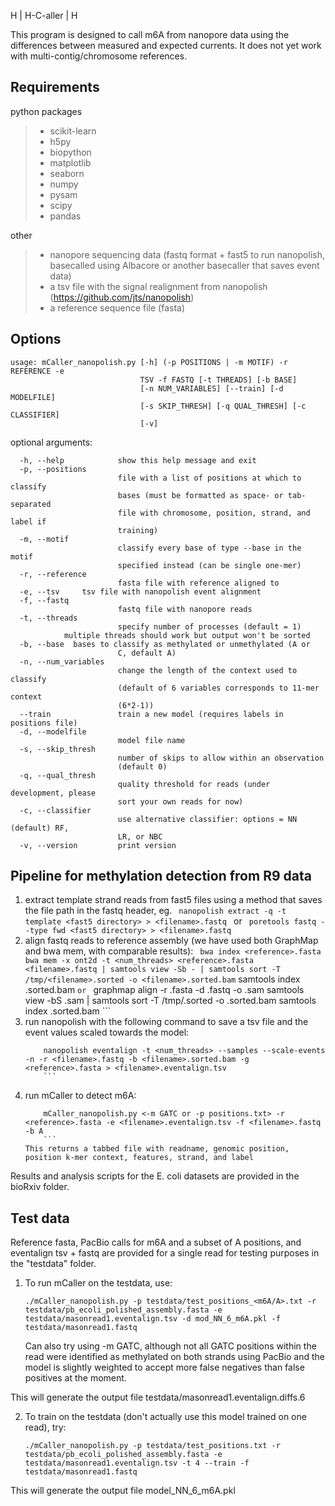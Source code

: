   H
  |
H-C-aller
  |
  H

This program is designed to call m6A from nanopore data using the differences between measured and expected currents. It does not yet work with multi-contig/chromosome references.  

## Requirements
python packages
> - scikit-learn 
> - h5py
> - biopython 
> - matplotlib
> - seaborn
> - numpy
> - pysam
> - scipy
> - pandas

other
> - nanopore sequencing data (fastq format + fast5 to run nanopolish, basecalled using Albacore or another basecaller that saves event data)
> - a tsv file with the signal realignment from nanopolish (https://github.com/jts/nanopolish)
> - a reference sequence file (fasta)

## Options
```
usage: mCaller_nanopolish.py [-h] (-p POSITIONS | -m MOTIF) -r REFERENCE -e
                             TSV -f FASTQ [-t THREADS] [-b BASE]
                             [-n NUM_VARIABLES] [--train] [-d MODELFILE]
                             [-s SKIP_THRESH] [-q QUAL_THRESH] [-c CLASSIFIER]
                             [-v]
```

optional arguments:
```
  -h, --help            show this help message and exit
  -p, --positions
                        file with a list of positions at which to classify
                        bases (must be formatted as space- or tab-separated
                        file with chromosome, position, strand, and label if
                        training)
  -m, --motif 
                        classify every base of type --base in the motif
                        specified instead (can be single one-mer)
  -r, --reference 
                        fasta file with reference aligned to
  -e, --tsv     tsv file with nanopolish event alignment
  -f, --fastq 
                        fastq file with nanopore reads
  -t, --threads
                        specify number of processes (default = 1) 
			multiple threads should work but output won't be sorted
  -b, --base  bases to classify as methylated or unmethylated (A or
                        C, default A)
  -n, --num_variables
                        change the length of the context used to classify
                        (default of 6 variables corresponds to 11-mer context
                        (6*2-1))
  --train               train a new model (requires labels in positions file)
  -d, --modelfile 
                        model file name
  -s, --skip_thresh 
                        number of skips to allow within an observation
                        (default 0)
  -q, --qual_thresh
                        quality threshold for reads (under development, please
                        sort your own reads for now)
  -c, --classifier 
                        use alternative classifier: options = NN (default) RF,
                        LR, or NBC
  -v, --version         print version
```

## Pipeline for methylation detection from R9 data

1. extract template strand reads from fast5 files using a method that saves the file path in the fastq header, eg.
        ``` 
        nanopolish extract -q -t template <fast5 directory> > <filename>.fastq 
        ```
   or 
        ``` 
        poretools fastq --type fwd <fast5 directory> > <filename>.fastq 
        ```
2. align fastq reads to reference assembly (we have used both GraphMap and bwa mem, with comparable results):
        ``` 
        bwa index <reference>.fasta 
        bwa mem -x ont2d -t <num_threads> <reference>.fasta <filename>.fastq | samtools view -Sb - | samtools sort -T /tmp/<filename>.sorted -o <filename>.sorted.bam ```
	samtools index <filename>.sorted.bam 
        ```
   or 
        ``` 
        graphmap align -r <reference>.fasta -d <filename>.fastq -o <filename>.sam 
   	samtools view -bS <filename>.sam | samtools sort -T /tmp/<filename>.sorted -o <filename>.sorted.bam 
        samtools index <filename>.sorted.bam 
        ``` 
4. run nanopolish with the following command to save a tsv file and the event values scaled towards the model:
	``` 
        nanopolish eventalign -t <num_threads> --samples --scale-events -n -r <filename>.fastq -b <filename>.sorted.bam -g <reference>.fasta > <filename>.eventalign.tsv
        ```
5. run mCaller to detect m6A:
	```
        mCaller_nanopolish.py <-m GATC or -p positions.txt> -r <reference>.fasta -e <filename>.eventalign.tsv -f <filename>.fastq -b A 
        ```
   This returns a tabbed file with readname, genomic position, position k-mer context, features, strand, and label

Results and analysis scripts for the E. coli datasets are provided in the bioRxiv folder. 

## Test data

Reference fasta, PacBio calls for m6A and a subset of A positions, and eventalign tsv + fastq are provided for a single read for testing purposes in the "testdata" folder. 

1. To run mCaller on the testdata, use:
   ``` 
   ./mCaller_nanopolish.py -p testdata/test_positions_<m6A/A>.txt -r testdata/pb_ecoli_polished_assembly.fasta -e testdata/masonread1.eventalign.tsv -d mod_NN_6_m6A.pkl -f testdata/masonread1.fastq 
   ```
   Can also try using -m GATC, although not all GATC positions within the read were identified as methylated on both strands using PacBio and the model is slightly weighted to accept more false negatives than false positives at the moment. 

  This will generate the output file testdata/masonread1.eventalign.diffs.6

2. To train on the testdata (don't actually use this model trained on one read), try:
   ``` 
   ./mCaller_nanopolish.py -p testdata/test_positions.txt -r testdata/pb_ecoli_polished_assembly.fasta -e testdata/masonread1.eventalign.tsv -t 4 --train -f testdata/masonread1.fastq
   ```

  This will generate the output file model_NN_6_m6A.pkl
